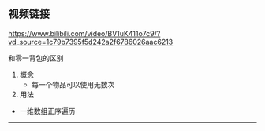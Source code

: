 ## 视频链接

https://www.bilibili.com/video/BV1uK411o7c9/?vd_source=1c79b7395f5d242a2f6786026aac6213

和零一背包的区别
1. 概念
    - 每一个物品可以使用无数次
2. 用法
- 一维数组正序遍历

-----
